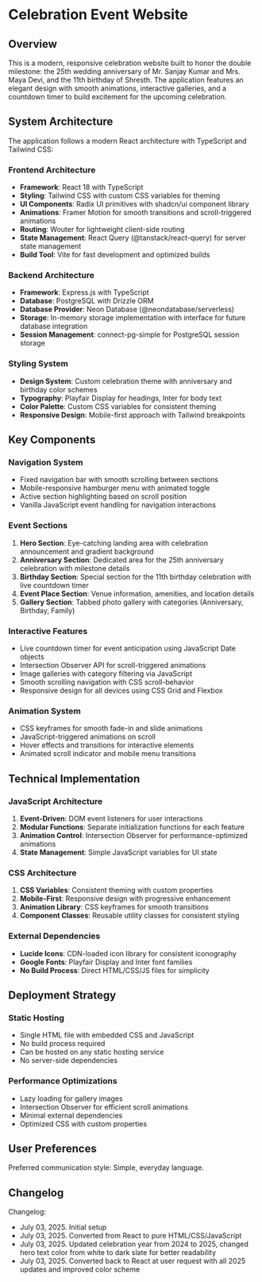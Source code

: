 # Celebration Event Website

## Overview

This is a modern, responsive celebration website built to honor the double milestone: the 25th wedding anniversary of Mr. Sanjay Kumar and Mrs. Maya Devi, and the 11th birthday of Shresth. The application features an elegant design with smooth animations, interactive galleries, and a countdown timer to build excitement for the upcoming celebration.

## System Architecture

The application follows a modern React architecture with TypeScript and Tailwind CSS:

### Frontend Architecture
- **Framework**: React 18 with TypeScript
- **Styling**: Tailwind CSS with custom CSS variables for theming
- **UI Components**: Radix UI primitives with shadcn/ui component library
- **Animations**: Framer Motion for smooth transitions and scroll-triggered animations
- **Routing**: Wouter for lightweight client-side routing
- **State Management**: React Query (@tanstack/react-query) for server state management
- **Build Tool**: Vite for fast development and optimized builds

### Backend Architecture
- **Framework**: Express.js with TypeScript
- **Database**: PostgreSQL with Drizzle ORM
- **Database Provider**: Neon Database (@neondatabase/serverless)
- **Storage**: In-memory storage implementation with interface for future database integration
- **Session Management**: connect-pg-simple for PostgreSQL session storage

### Styling System
- **Design System**: Custom celebration theme with anniversary and birthday color schemes
- **Typography**: Playfair Display for headings, Inter for body text
- **Color Palette**: Custom CSS variables for consistent theming
- **Responsive Design**: Mobile-first approach with Tailwind breakpoints

## Key Components

### Navigation System
- Fixed navigation bar with smooth scrolling between sections
- Mobile-responsive hamburger menu with animated toggle
- Active section highlighting based on scroll position
- Vanilla JavaScript event handling for navigation interactions

### Event Sections
1. **Hero Section**: Eye-catching landing area with celebration announcement and gradient background
2. **Anniversary Section**: Dedicated area for the 25th anniversary celebration with milestone details
3. **Birthday Section**: Special section for the 11th birthday celebration with live countdown timer
4. **Event Place Section**: Venue information, amenities, and location details
5. **Gallery Section**: Tabbed photo gallery with categories (Anniversary, Birthday, Family)

### Interactive Features
- Live countdown timer for event anticipation using JavaScript Date objects
- Intersection Observer API for scroll-triggered animations
- Image galleries with category filtering via JavaScript
- Smooth scrolling navigation with CSS scroll-behavior
- Responsive design for all devices using CSS Grid and Flexbox

### Animation System
- CSS keyframes for smooth fade-in and slide animations
- JavaScript-triggered animations on scroll
- Hover effects and transitions for interactive elements
- Animated scroll indicator and mobile menu transitions

## Technical Implementation

### JavaScript Architecture
1. **Event-Driven**: DOM event listeners for user interactions
2. **Modular Functions**: Separate initialization functions for each feature
3. **Animation Control**: Intersection Observer for performance-optimized animations
4. **State Management**: Simple JavaScript variables for UI state

### CSS Architecture
1. **CSS Variables**: Consistent theming with custom properties
2. **Mobile-First**: Responsive design with progressive enhancement
3. **Animation Library**: CSS keyframes for smooth transitions
4. **Component Classes**: Reusable utility classes for consistent styling

### External Dependencies
- **Lucide Icons**: CDN-loaded icon library for consistent iconography
- **Google Fonts**: Playfair Display and Inter font families
- **No Build Process**: Direct HTML/CSS/JS files for simplicity

## Deployment Strategy

### Static Hosting
- Single HTML file with embedded CSS and JavaScript
- No build process required
- Can be hosted on any static hosting service
- No server-side dependencies

### Performance Optimizations
- Lazy loading for gallery images
- Intersection Observer for efficient scroll animations
- Minimal external dependencies
- Optimized CSS with custom properties

## User Preferences

Preferred communication style: Simple, everyday language.

## Changelog

Changelog:
- July 03, 2025. Initial setup
- July 03, 2025. Converted from React to pure HTML/CSS/JavaScript  
- July 03, 2025. Updated celebration year from 2024 to 2025, changed hero text color from white to dark slate for better readability
- July 03, 2025. Converted back to React at user request with all 2025 updates and improved color scheme